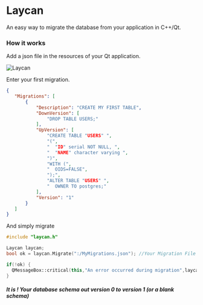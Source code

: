 # Laycan
An easy way to migrate the database from your application in C++/Qt. 

### How it works ###
 
 Add a json file in the resources of your Qt application.
 
 <p align="left">
  <img src="https://github.com/AndersonSKM/Laycan/blob/master/resources/icons/addResource.png" alt="Laycan">
</p>
 
 Enter your first migration.
 
 ```json
 {
    "Migrations": [
        {
            "Description": "CREATE MY FIRST TABLE",
            "DownVersion": [
                "DROP TABLE USERS;"
            ],
            "UpVersion": [
                "CREATE TABLE "USERS" ",
                "(",
                "  "ID" serial NOT NULL, ",
                "  "NAME" character varying ",
                ")",
                "WITH (",
                "  OIDS=FALSE",
                ");",
                "ALTER TABLE "USERS" ",
                "  OWNER TO postgres;"
            ],
            "Version": "1"
        }
    ]
}
```

And simply migrate

```cpp
#include "laycan.h"

Laycan laycan;
bool ok = laycan.Migrate(":/MyMigrations.json"); //Your Migration File

if(!ok) {
  QMessageBox::critical(this,"An error occurred during migration",laycan->lastError());
}
```

##### It is ! Your database schema out version 0 to version 1 (or a blank schema) #####
